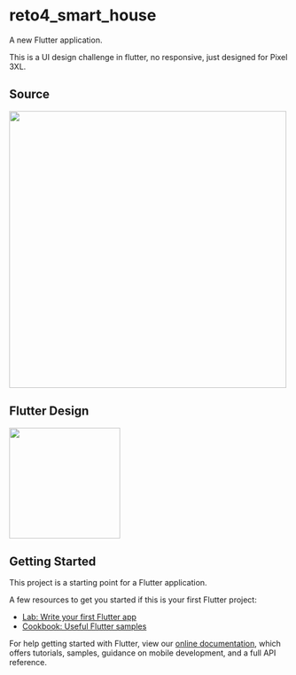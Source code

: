 # reto4_smart_house

A new Flutter application.

This is a UI design challenge in flutter, no responsive, just designed for Pixel 3XL.


## Source 

<img src="https://user-images.githubusercontent.com/52869805/69694563-369c0980-10a7-11ea-9e3b-abe7b5756b55.png" width=500> 

## Flutter Design

<img src="https://user-images.githubusercontent.com/52869805/69694564-3a2f9080-10a7-11ea-807a-eb6c4dbfbf28.png" width=200>

## Getting Started

This project is a starting point for a Flutter application.

A few resources to get you started if this is your first Flutter project:

- [Lab: Write your first Flutter app](https://flutter.dev/docs/get-started/codelab)
- [Cookbook: Useful Flutter samples](https://flutter.dev/docs/cookbook)

For help getting started with Flutter, view our
[online documentation](https://flutter.dev/docs), which offers tutorials,
samples, guidance on mobile development, and a full API reference.
